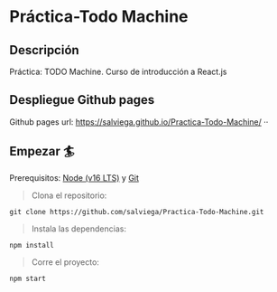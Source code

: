 # Práctica-Todo Machine

## Descripción

Práctica: TODO Machine. Curso de introducción a React.js

## Despliegue Github pages

Github pages url: https://salviega.github.io/Practica-Todo-Machine/
··

## Empezar 🏄

Prerequisitos: [Node (v16 LTS)](https://nodejs.org/en/download/) y [Git](https://git-scm.com/downloads)

> Clona el repositorio:

```
git clone https://github.com/salviega/Practica-Todo-Machine.git
```

> Instala las dependencias:

```
npm install
```

> Corre el proyecto:

```
npm start
```
